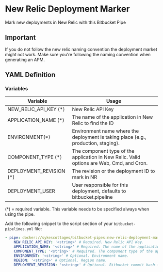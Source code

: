 # New Relic Deployment Marker
Mark new deployments in New Relic with this Bitbucket Pipe

## Important
If you do not follow the new relic naming convention the deployment market might not work. Make sure you're following the naming convention when generating an APM.

## YAML Definition
### Variables

| Variable              | Usage                                                       |
| --------------------- | ----------------------------------------------------------- |
| NEW_RELIC_API_KEY (*) | New Relic API Key |
| APPLICATION_NAME (*)  | The name of the application in New Relic to find the ID  |
| ENVIRONMENT(*)        | Environment name where the deployment is taking place (e.g., production, staging). |
| COMPONENT_TYPE (*)    | The component type of the application in New Relic. Valid options are Web, Cmd, and Cron.|
| DEPLOYMENT_REVISION (*)| The revision or the deployment ID to mark in NR|
| DEPLOYMENT_USER     | User responsible for this deployment, defaults to bitbucket.pipeline |
(*) = required variable. This variable needs to be specified always when using the pipe.

Add the following snippet to the script section of your `bitbucket-pipelines.yml` file:

```yaml
- pipe: docker://sykescottages/bitbucket-pipes:new-relic-deployment-marker
    NEW_RELIC_API_KEY: '<string>' # Required. New Relic API Key.
    APPLICATION_NAME: '<string>' # Required. The name of the application to find the ID for.
    COMPONENT_TYPE: '<string>' # Required. The component type of the application to find the ID for. Options are Web, Cmd, and Cron.
    ENVIRONMENT: '<string>' # Optional. Environment name.
    REGION: '<string>' # Optional. Region name.
    DEPLOYMENT_REVISION: '<string>' # Optional. Bitbucket commit hash for the deployment.
```